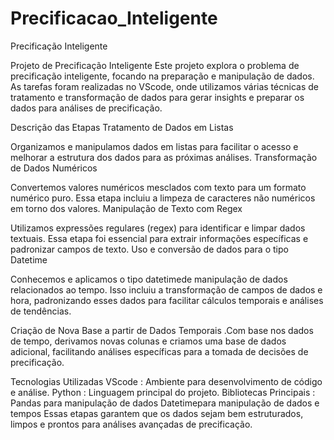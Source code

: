 # Precificacao_Inteligente
Precificação Inteligente

Projeto de Precificação Inteligente
Este projeto explora o problema de precificação inteligente, focando na preparação e manipulação de dados. As tarefas foram realizadas no VScode, onde utilizamos várias técnicas de tratamento e transformação de dados para gerar insights e preparar os dados para análises de precificação.

Descrição das Etapas
Tratamento de Dados em Listas

Organizamos e manipulamos dados em listas para facilitar o acesso e melhorar a estrutura dos dados para as próximas análises.
Transformação de Dados Numéricos

Convertemos valores numéricos mesclados com texto para um formato numérico puro. Essa etapa incluiu a limpeza de caracteres não numéricos em torno dos valores.
Manipulação de Texto com Regex

Utilizamos expressões regulares (regex) para identificar e limpar dados textuais. Essa etapa foi essencial para extrair informações específicas e padronizar campos de texto.
Uso e conversão de dados para o tipo Datetime

Conhecemos e aplicamos o tipo datetimede manipulação de dados relacionados ao tempo. Isso incluiu a transformação de campos de dados e hora, padronizando esses dados para facilitar cálculos temporais e análises de tendências.

Criação de Nova Base a partir de Dados Temporais .Com base nos dados de tempo, derivamos novas colunas e criamos uma base de dados adicional, facilitando análises específicas para a tomada de decisões de precificação.

Tecnologias Utilizadas
VScode : Ambiente para desenvolvimento de código e análise.
Python : Linguagem principal do projeto.
Bibliotecas Principais :
Pandas para manipulação de dados
Datetimepara manipulação de dados e tempos
Essas etapas garantem que os dados sejam bem estruturados, limpos e prontos para análises avançadas de precificação.
